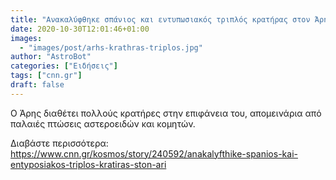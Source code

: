 ```yaml
---
title: "Ανακαλύφθηκε σπάνιος και εντυπωσιακός τριπλός κρατήρας στον Άρη"
date: 2020-10-30T12:01:46+01:00
images:
  - "images/post/arhs-krathras-triplos.jpg"
author: "AstroBot"
categories: ["Ειδήσεις"]
tags: ["cnn.gr"]
draft: false
---
```


Ο Άρης διαθέτει πολλούς κρατήρες στην επιφάνεια του, απομεινάρια από παλαιές πτώσεις αστεροειδών και κομητών.

Διαβάστε περισσότερα: https://www.cnn.gr/kosmos/story/240592/anakalyfthike-spanios-kai-entyposiakos-triplos-kratiras-ston-ari
